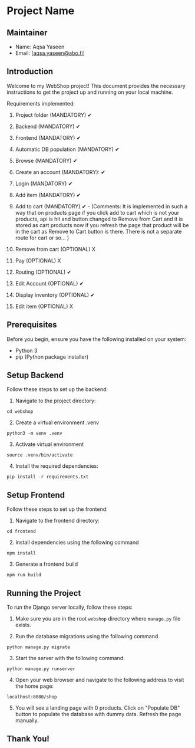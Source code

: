 # Project Name

## Maintainer
- Name: Aqsa Yaseen
- Email: [aqsa.yaseen@abo.fi]

## Introduction
Welcome to my WebShop project! This document provides the necessary instructions to get the project up and running on your local machine.


Requirements implemented:

1. Project folder (MANDATORY) ✔

2. Backend (MANDATORY) ✔

3. Frontend (MANDATORY) ✔

4. Automatic DB population (MANDATORY) ✔

5. Browse (MANDATORY) ✔

7. Create an account (MANDATORY): ✔

8. Login (MANDATORY)  ✔

9. Add item (MANDATORY) ✔

10. Add to cart (MANDATORY) ✔  - (Comments: It is implemented in such a way that on products page if you click add to cart which is not your products, api is hit and button changed to Remove from Cart and it is stored as cart products now if you refresh the page that product will be in the cart as Remove to Cart button is there. There is not a separate route for cart or so... ) 

11. Remove from cart (OPTIONAL) X

12. Pay (OPTIONAL) X
        
13. Routing (OPTIONAL) ✔

14. Edit Account (OPTIONAL) ✔

15. Display inventory (OPTIONAL) ✔

16. Edit item (OPTIONAL) X


## Prerequisites
Before you begin, ensure you have the following installed on your system:
- Python 3
- pip (Python package installer)

## Setup Backend
Follow these steps to set up the backend:


1. Navigate to the project directory:
```
cd webshop
```

2. Create a virtual environment .venv
```
python3 -m venv .venv
```

3. Activate virtual environment
```
source .venv/bin/activate
```

4. Install the required dependencies:
```
pip install -r requirements.txt
```

## Setup Frontend
Follow these steps to set up the frontend:

1. Navigate to the frontend directory:
```
cd frontend
```

2. Install dependencies using the following command
```
npm install
```

3. Generate a frontend build
```
npm run build
```


## Running the Project
To run the Django server locally, follow these steps:

1. Make sure you are in the root `webshop` directory where `manage.py` file exists.

2. Run the database migrations using the following command
```
python manage.py migrate
```

3. Start the server with the following command:
```
python manage.py runserver
```

4. Open your web browser and navigate to the following address to visit the home page:
```
localhost:8080/shop
```

5. You will see a landing page with 0 products. Click on "Populate DB" button to populate the database with dummy data. Refresh the page manually.



## Thank You!


